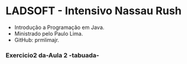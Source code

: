 # LADSOFT - Intensivo Nassau Rush

- Introdução a Programação em Java.
- Ministrado pelo Paulo Lima.
- GitHub: prmlimajr.

### Exercicio2 da-Aula 2 -tabuada-
